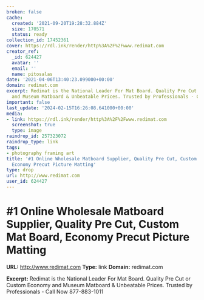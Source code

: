 ```yaml
---
broken: false
cache:
  created: '2021-09-20T19:28:32.884Z'
  size: 170571
  status: ready
collection_id: 17452361
cover: https://rdl.ink/render/http%3A%2F%2Fwww.redimat.com
creator_ref:
  _id: 624427
  avatar: ''
  email: ''
  name: pitosalas
date: '2021-04-06T13:40:23.099000+00:00'
domain: redimat.com
excerpt: Redimat is the National Leader For Mat Board. Quality Pre Cut or Custom Economy
  and Museum Matboard & Unbeatable Prices. Trusted by Professionals - Call Now 877-883-1011
important: false
last_update: '2024-02-15T16:26:08.641000+00:00'
media:
- link: https://rdl.ink/render/http%3A%2F%2Fwww.redimat.com
  screenshot: true
  type: image
raindrop_id: 257323072
raindrop_type: link
tags:
- photography framing art
title: '#1 Online Wholesale Matboard Supplier, Quality Pre Cut, Custom Mat Board,
  Economy Precut Picture Matting'
type: drop
url: http://www.redimat.com
user_id: 624427
---
```


# #1 Online Wholesale Matboard Supplier, Quality Pre Cut, Custom Mat Board, Economy Precut Picture Matting

**URL:** http://www.redimat.com
**Type:** link
**Domain:** redimat.com

**Excerpt:** Redimat is the National Leader For Mat Board. Quality Pre Cut or Custom Economy and Museum Matboard & Unbeatable Prices. Trusted by Professionals - Call Now 877-883-1011
